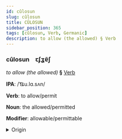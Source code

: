 ```yaml
---
id: cûlosun
slug: cûlosun
title: CÛLOSUN
sidebar_position: 365
tags: [cûlosun, Verb, Germanic]
description: to allow (the allowed) § Verb
---
```


### cûlosun&emsp;<span kind="abugida">ꞇʄʓɐ̃ʃ</span>

*to allow (the allowed)* **§** [Verb](../../tags/Verb)

**IPA**: /ˈt͡ɕu.lɑ.sʌn/

**Verb**: to allow/permit

**Noun**: the allowed/permitted

**Modifier**: allowable/permittable

<details>
    <summary>Origin</summary>
    German zulassen /ˈtsuːlasən/<br/>
    <em>Germanic Language Family</em>
</details>
